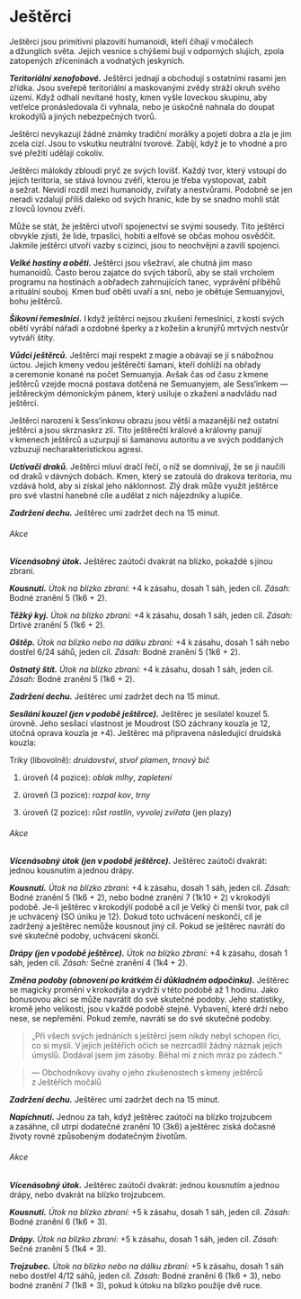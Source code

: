 # Ještěrci
  
Ještěrci jsou primitivní plazovití humanoidi, kteří číhají v močálech a džunglích světa. Jejich vesnice s chýšemi bují v odporných slujích, zpola zatopených zříceninách a vodnatých jeskyních.
  
***Teritoriální xenofobové.*** Ještěrci jednají a obchodují s ostatními rasami jen zřídka. Jsou sveřepě teritoriální a maskovanými zvědy stráží okruh svého území. Když odhalí nevítané hosty, kmen vyšle loveckou skupinu, aby vetřelce pronásledovala či vyhnala, nebo je úskočně nahnala do doupat krokodýlů a jiných nebezpečných tvorů.
  
Ještěrci nevykazují žádné známky tradiční morálky a pojetí dobra a zla je jim zcela cizí. Jsou to vskutku neutrální tvorové. Zabíjí, když je to vhodné a pro své přežití udělají cokoliv.
  
Ještěrci málokdy zbloudí pryč ze svých lovišť. Každý tvor, který vstoupí do jejich teritoria, se stává lovnou zvěří, kterou je třeba vystopovat, zabít a sežrat. Nevidí rozdíl mezi humanoidy, zvířaty a nestvůrami. Podobně se jen neradi vzdalují příliš daleko od svých hranic, kde by se snadno mohli stát z lovců lovnou zvěří.
  
Může se stát, že ještěrci utvoří spojenectví se svými sousedy. Tito ještěrci obvykle zjistí, že lidé, trpaslíci, hobiti a elfové se občas mohou osvědčit. Jakmile ještěrci utvoří vazby s cizinci, jsou to neochvějní a zavilí spojenci.
  
***Velké hostiny a oběti.*** Ještěrci jsou všežraví, ale chutná jim maso humanoidů. Často berou zajatce do svých táborů, aby se stali vrcholem programu na hostinách a obřadech zahrnujících tanec, vyprávění příběhů a rituální souboj. Kmen buď oběti uvaří a sní, nebo je obětuje Semuanyjovi, bohu ještěrců.
  
***Šikovní řemeslníci.*** I když ještěrci nejsou zkušení řemeslníci, z kostí svých obětí vyrábí nářadí a ozdobné šperky a z kožešin a krunýřů mrtvých nestvůr vytváří štíty.
  
***Vůdci ještěrců.*** Ještěrci mají respekt z magie a obávají se jí s nábožnou úctou. Jejich kmeny vedou ještěrečtí šamani, kteří dohlíží na obřady a ceremonie konané na počet Semuanyja. Avšak čas od času z kmene ještěrců vzejde mocná postava dotčená ne Semuanyjem, ale Sess‘inkem — ještěreckým démonickým pánem, který usiluje o zkažení a nadvládu nad ještěrci.
  
Ještěrci narození k Sess‘inkovu obrazu jsou větší a mazanější než ostatní ještěrci a jsou skrznaskrz zlí. Tito ještěrečtí králové a královny panují v kmenech ještěrců a uzurpují si šamanovu autoritu a ve svých poddaných vzbuzují necharakteristickou agresi.
  
***Uctívači draků.*** Ještěrci mluví dračí řečí, o níž se domnívají, že se ji naučili od draků v dávných dobách. Kmen, který se zatoulá do drakova teritoria, mu vzdává hold, aby si získal jeho náklonnost. Zlý drak může využít ještěrce pro své vlastní hanebné cíle a udělat z nich nájezdníky a lupiče.
  
<Monster 
    title="Ještěrec"
    subtitle="Střední humanoid (ještěrec), neutrální"
    armor-class="15 (přirozená zbroj, štít)"
    hit-points="22 (4k8 + 4)"
    speed="6 sáhů, plavání 6 sáhů"
    str="15 (+2)"
    dex="10 (+0)"
    con="13 (+1)"
    int="7 (-2)"
    wis="12 (+1)"
    cha="7 (-2)"
    saving-throws=""
    skills="Nenápadnost +4, Přežití +5, Vnímání +3"
    damage-vulnerabilities=""
    damage-resistances=""
    damage-immunities=""
    condition-immunities=""
    senses="pasivní Vnímání 13"
    languages="dračí řeč"
    challenge="1/2 (100 ZK)"
    >

***Zadržení dechu.*** Ještěrec umí zadržet dech na 15 minut.
  
###### Akce
  
***Vícenásobný útok.*** Ještěrec zaútočí dvakrát na blízko, pokaždé s jinou zbraní.
  
***Kousnutí.*** *Útok na blízko zbraní:* +4 k zásahu, dosah 1 sáh, jeden cíl. *Zásah:* Bodné zranění 5 (1k6 + 2).
  
***Těžký kyj.*** *Útok na blízko zbraní:* +4 k zásahu, dosah 1 sáh, jeden cíl. *Zásah:* Drtivé zranění 5 (1k6 + 2).
  
***Oštěp.*** *Útok na blízko nebo na dálku zbraní:* +4 k zásahu, dosah 1 sáh nebo dostřel 6/24 sáhů, jeden cíl. *Zásah:* Bodné zranění 5 (1k6 + 2).
  
***Ostnatý štít.*** *Útok na blízko zbraní:* +4 k zásahu, dosah 1 sáh, jeden cíl. *Zásah:* Bodné zranění 5 (1k6 + 2).

</Monster> 

<Monster 
    title="Ještěrecký šaman"
    subtitle="Střední humanoid (ještěrec), neutrální"
    armor-class="13 (přirozená zbroj)"
    hit-points="27 (5k8 + 5)"
    speed="6 sáhů, plavání 6 sáhů"
    str="15 (+2)"
    dex="10 (+0)"
    con="13 (+1)"
    int="10 (+0)"
    wis="15 (+2)"
    cha="8 (-1)"
    saving-throws=""
    skills="Nenápadnost +4, Přežití +6, Vnímání +4"
    damage-vulnerabilities=""
    damage-resistances=""
    damage-immunities=""
    condition-immunities=""
    senses="pasivní Vnímání 14"
    languages="dračí řeč"
    challenge="2 (450 ZK)"
    >

***Zadržení dechu.*** Ještěrec umí zadržet dech na 15 minut.
  
***Sesílání kouzel (jen v podobě ještěrce).*** Ještěrec je sesilatel kouzel 5. úrovně. Jeho sesílací vlastnost je Moudrost (SO záchrany kouzla je 12, útočná oprava kouzla je +4). Ještěrec má připravena následující druidská kouzla:
  
Triky (libovolně): *druidovství*, *stvoř plamen*, *trnový bič*
  
1. úroveň (4 pozice): *oblak mlhy*, *zapletení*
  
2. úroveň (3 pozice): *rozpal kov*, *trny*
  
3. úroveň (2 pozice): *růst rostlin*, *vyvolej zvířata* (jen plazy)
  
###### Akce
  
***Vícenásobný útok (jen v podobě ještěrce).*** Ještěrec zaútočí dvakrát: jednou kousnutím a jednou drápy.
  
***Kousnutí.*** *Útok na blízko zbraní:* +4 k zásahu, dosah 1 sáh, jeden cíl. *Zásah:* Bodné zranění 5 (1k6 + 2), nebo bodné zranění 7 (1k10 + 2) v krokodýlí podobě. Je-li ještěrec v krokodýlí podobě a cíl je Velký či menší tvor, pak cíl je uchvácený (SO úniku je 12). Dokud toto uchvácení neskončí, cíl je zadržený a ještěrec nemůže kousnout jiný cíl. Pokud se ještěrec navrátí do své skutečné podoby, uchvácení skončí.
  
***Drápy (jen v podobě ještěrce).*** *Útok na blízko zbraní:* +4 k zásahu, dosah 1 sáh, jeden cíl. *Zásah:* Sečné zranění 4 (1k4 + 2).
  
***Změna podoby (obnovení po krátkém či důkladném odpočinku).*** Ještěrec se magicky promění v krokodýla a vydrží v této podobě až 1 hodinu. Jako bonusovou akci se může navrátit do své skutečné podoby. Jeho statistiky, kromě jeho velikosti, jsou v každé podobě stejné. Vybavení, které drží nebo nese, se nepřemění. Pokud zemře, navrátí se do své skutečné podoby.

</Monster>

> „Při všech svých jednáních s ještěrci jsem nikdy nebyl schopen říci, co si myslí. V jejich ještěřích očích se nezrcadlil žádný náznak jejich úmyslů. Dodával jsem jim zásoby. Běhal mi z nich mráz po zádech.“
  
> — Obchodníkovy úvahy o jeho zkušenostech s kmeny ještěrců z Ještěřích močálů

<Monster 
    title="Ještěrecký král/královna"
    subtitle="Střední humanoid (ještěrec), chaotické zlo"
    armor-class="15 (přirozená zbroj)"
    hit-points="78 (12k8 + 24)"
    speed="6 sáhů, plavání 6 sáhů"
    str="17 (+3)"
    dex="12 (+1)"
    con="15 (+2)"
    int="11 (+0)"
    wis="11 (+0)"
    cha="15 (+2)"
    saving-throws="Odl +4, Mdr +2"
    skills="Nenápadnost +5, Přežití +4, Vnímání +4"
    damage-vulnerabilities=""
    damage-resistances=""
    damage-immunities=""
    condition-immunities="vystrašený"
    senses="vidění ve tmě 12 sáhů, pasivní Vnímání 14"
    languages="démonština, dračí řeč"
    challenge="4 (1 100 ZK)"
    >
 
***Zadržení dechu.*** Ještěrec umí zadržet dech na 15 minut.
  
***Napíchnutí.*** Jednou za tah, když ještěrec zaútočí na blízko trojzubcem a zasáhne, cíl utrpí dodatečné zranění 10 (3k6) a ještěrec získá dočasné životy rovné způsobeným dodatečným životům.
  
###### Akce
  
***Vícenásobný útok.*** Ještěrec zaútočí dvakrát: jednou kousnutím a jednou drápy, nebo dvakrát na blízko trojzubcem.
  
***Kousnutí.*** *Útok na blízko zbraní:* +5 k zásahu, dosah 1 sáh, jeden cíl. *Zásah:* Bodné zranění 6 (1k6 + 3).
  
***Drápy.*** *Útok na blízko zbraní:* +5 k zásahu, dosah 1 sáh, jeden cíl. *Zásah:* Sečné zranění 5 (1k4 + 3).
  
***Trojzubec.*** *Útok na blízko nebo na dálku zbraní:* +5 k zásahu, dosah 1 sáh nebo dostřel 4/12 sáhů, jeden cíl. *Zásah:* Bodné zranění 6 (1k6 + 3), nebo bodné zranění 7 (1k8 + 3), pokud k útoku na blízko použije dvě ruce.

</Monster>  
